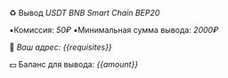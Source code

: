 ♻️ Вывод *USDT BNB Smart Chain BEP20*

▪️Комиссия: *50₽*
▪️Минимальная сумма вывода: *2000₽*

👤 *Ваш адрес: {{requisites}}*

💵 Баланс для вывода: *{{amount}}*